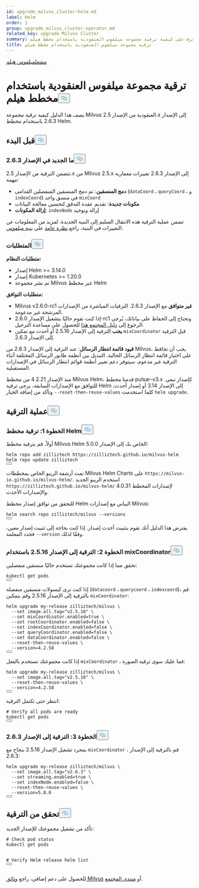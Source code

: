 ```yaml
---
id: upgrade_milvus_cluster-helm.md
label: Helm
order: 1
group: upgrade_milvus_cluster-operator.md
related_key: upgrade Milvus Cluster
summary: تعرف على كيفية ترقية مجموعة ميلفوس العنقودية باستخدام مخطط هيلم.
title: ترقية مجموعة ميلفوس العنقودية باستخدام مخطط هيلم
---
```

<div class="tab-wrapper"><a href="/docs/ar/upgrade_milvus_cluster-helm.md" class='active '>مشغل</a><a href="/docs/ar/upgrade_milvus_cluster-operator.md" class=''>ميلفوس هيلم</a></div>
<h1 id="Upgrade-Milvus-Cluster-with-Helm-Chart" class="common-anchor-header">ترقية مجموعة ميلفوس العنقودية باستخدام مخطط هيلم<button data-href="#Upgrade-Milvus-Cluster-with-Helm-Chart" class="anchor-icon" translate="no">
      <svg translate="no"
        aria-hidden="true"
        focusable="false"
        height="20"
        version="1.1"
        viewBox="0 0 16 16"
        width="16"
      >
        <path
          fill="#0092E4"
          fill-rule="evenodd"
          d="M4 9h1v1H4c-1.5 0-3-1.69-3-3.5S2.55 3 4 3h4c1.45 0 3 1.69 3 3.5 0 1.41-.91 2.72-2 3.25V8.59c.58-.45 1-1.27 1-2.09C10 5.22 8.98 4 8 4H4c-.98 0-2 1.22-2 2.5S3 9 4 9zm9-3h-1v1h1c1 0 2 1.22 2 2.5S13.98 12 13 12H9c-.98 0-2-1.22-2-2.5 0-.83.42-1.64 1-2.09V6.25c-1.09.53-2 1.84-2 3.25C6 11.31 7.55 13 9 13h4c1.45 0 3-1.69 3-3.5S14.5 6 13 6z"
        ></path>
      </svg>
    </button></h1><p>يصف هذا الدليل كيفية ترقية مجموعة Milvus العنقودية من الإصدار 2.5.x إلى الإصدار 2.6.3 باستخدام مخطط Helm.</p>
<h2 id="Before-you-start" class="common-anchor-header">قبل البدء<button data-href="#Before-you-start" class="anchor-icon" translate="no">
      <svg translate="no"
        aria-hidden="true"
        focusable="false"
        height="20"
        version="1.1"
        viewBox="0 0 16 16"
        width="16"
      >
        <path
          fill="#0092E4"
          fill-rule="evenodd"
          d="M4 9h1v1H4c-1.5 0-3-1.69-3-3.5S2.55 3 4 3h4c1.45 0 3 1.69 3 3.5 0 1.41-.91 2.72-2 3.25V8.59c.58-.45 1-1.27 1-2.09C10 5.22 8.98 4 8 4H4c-.98 0-2 1.22-2 2.5S3 9 4 9zm9-3h-1v1h1c1 0 2 1.22 2 2.5S13.98 12 13 12H9c-.98 0-2-1.22-2-2.5 0-.83.42-1.64 1-2.09V6.25c-1.09.53-2 1.84-2 3.25C6 11.31 7.55 13 9 13h4c1.45 0 3-1.69 3-3.5S14.5 6 13 6z"
        ></path>
      </svg>
    </button></h2><h3 id="Whats-new-in-v263" class="common-anchor-header">ما الجديد في الإصدار 2.6.3<button data-href="#Whats-new-in-v263" class="anchor-icon" translate="no">
      <svg translate="no"
        aria-hidden="true"
        focusable="false"
        height="20"
        version="1.1"
        viewBox="0 0 16 16"
        width="16"
      >
        <path
          fill="#0092E4"
          fill-rule="evenodd"
          d="M4 9h1v1H4c-1.5 0-3-1.69-3-3.5S2.55 3 4 3h4c1.45 0 3 1.69 3 3.5 0 1.41-.91 2.72-2 3.25V8.59c.58-.45 1-1.27 1-2.09C10 5.22 8.98 4 8 4H4c-.98 0-2 1.22-2 2.5S3 9 4 9zm9-3h-1v1h1c1 0 2 1.22 2 2.5S13.98 12 13 12H9c-.98 0-2-1.22-2-2.5 0-.83.42-1.64 1-2.09V6.25c-1.09.53-2 1.84-2 3.25C6 11.31 7.55 13 9 13h4c1.45 0 3-1.69 3-3.5S14.5 6 13 6z"
        ></path>
      </svg>
    </button></h3><p>تتضمن الترقية من الإصدار 2.5.x من Milvus 2.5.x إلى الإصدار 2.6.3 تغييرات معمارية مهمة:</p>
<ul>
<li><strong>دمج المنسقين</strong>: تم دمج المنسقين المنفصلين القدامى (<code translate="no">dataCoord</code> ، <code translate="no">queryCoord</code> ، و <code translate="no">indexCoord</code>) في منسق واحد <code translate="no">mixCoord</code></li>
<li><strong>مكونات جديدة</strong>: تقديم عقدة التدفق لتحسين معالجة البيانات</li>
<li><strong>إزالة المكونات</strong>: <code translate="no">indexNode</code> إزالة وتوحيد </li>
</ul>
<p>تضمن عملية الترقية هذه الانتقال السليم إلى البنية الجديدة. لمزيد من المعلومات عن التغييرات في البنية، راجع <a href="/docs/ar/architecture_overview.md">نظرة عامة</a> على <a href="/docs/ar/architecture_overview.md">بنية ميلفوس</a>.</p>
<h3 id="Requirements" class="common-anchor-header">المتطلبات<button data-href="#Requirements" class="anchor-icon" translate="no">
      <svg translate="no"
        aria-hidden="true"
        focusable="false"
        height="20"
        version="1.1"
        viewBox="0 0 16 16"
        width="16"
      >
        <path
          fill="#0092E4"
          fill-rule="evenodd"
          d="M4 9h1v1H4c-1.5 0-3-1.69-3-3.5S2.55 3 4 3h4c1.45 0 3 1.69 3 3.5 0 1.41-.91 2.72-2 3.25V8.59c.58-.45 1-1.27 1-2.09C10 5.22 8.98 4 8 4H4c-.98 0-2 1.22-2 2.5S3 9 4 9zm9-3h-1v1h1c1 0 2 1.22 2 2.5S13.98 12 13 12H9c-.98 0-2-1.22-2-2.5 0-.83.42-1.64 1-2.09V6.25c-1.09.53-2 1.84-2 3.25C6 11.31 7.55 13 9 13h4c1.45 0 3-1.69 3-3.5S14.5 6 13 6z"
        ></path>
      </svg>
    </button></h3><p><strong>متطلبات النظام:</strong></p>
<ul>
<li>إصدار Helm &gt;= 3.14.0</li>
<li>إصدار Kubernetes &gt;= 1.20.0</li>
<li>تم نشر مجموعة Milvus عبر مخطط Helm</li>
</ul>
<p><strong>متطلبات التوافق:</strong></p>
<ul>
<li>Milvus v2.6.0-rc1 <strong>غير متوافق</strong> مع الإصدار 2.6.3. الترقيات المباشرة من الإصدارات المرشحة غير مدعومة.</li>
<li>إذا كنت تقوم حاليًا بتشغيل الإصدار 2.6.0-rc1 وتحتاج إلى الحفاظ على بياناتك، يُرجى الرجوع إلى <a href="https://github.com/milvus-io/milvus/issues/43538#issuecomment-3112808997">دليل المجتمع هذا</a> للحصول على مساعدة الترحيل.</li>
<li><strong>يجب</strong> الترقية إلى الإصدار 2.5.16 أو أحدث مع تمكين <code translate="no">mixCoordinator</code> قبل الترقية إلى الإصدار 2.6.3.</li>
</ul>
<p><strong>قيود قائمة انتظار الرسائل</strong>: عند الترقية إلى الإصدار 2.6.3 من Milvus، يجب أن تحافظ على اختيار قائمة انتظار الرسائل الحالية. التبديل بين أنظمة طابور الرسائل المختلفة أثناء الترقية غير مدعوم. سيتوفر دعم تغيير أنظمة قوائم انتظار الرسائل في الإصدارات المستقبلية.</p>
<div class="alert note">
منذ الإصدار 4.2.21 من مخطط Milvus Helm، قدمنا مخطط pulsar-v3.x كإصدار تبعي. للتوافق مع الإصدارات السابقة، يرجى ترقية Helm إلى الإصدار 3.14 أو إصدار أحدث، وتأكد من إضافة الخيار <code translate="no">--reset-then-reuse-values</code> كلما استخدمت <code translate="no">helm upgrade</code>.</div>
<h2 id="Upgrade-process" class="common-anchor-header">عملية الترقية<button data-href="#Upgrade-process" class="anchor-icon" translate="no">
      <svg translate="no"
        aria-hidden="true"
        focusable="false"
        height="20"
        version="1.1"
        viewBox="0 0 16 16"
        width="16"
      >
        <path
          fill="#0092E4"
          fill-rule="evenodd"
          d="M4 9h1v1H4c-1.5 0-3-1.69-3-3.5S2.55 3 4 3h4c1.45 0 3 1.69 3 3.5 0 1.41-.91 2.72-2 3.25V8.59c.58-.45 1-1.27 1-2.09C10 5.22 8.98 4 8 4H4c-.98 0-2 1.22-2 2.5S3 9 4 9zm9-3h-1v1h1c1 0 2 1.22 2 2.5S13.98 12 13 12H9c-.98 0-2-1.22-2-2.5 0-.83.42-1.64 1-2.09V6.25c-1.09.53-2 1.84-2 3.25C6 11.31 7.55 13 9 13h4c1.45 0 3-1.69 3-3.5S14.5 6 13 6z"
        ></path>
      </svg>
    </button></h2><h3 id="Step-1-Upgrade-Helm-Chart" class="common-anchor-header">الخطوة 1: ترقية مخطط Helm<button data-href="#Step-1-Upgrade-Helm-Chart" class="anchor-icon" translate="no">
      <svg translate="no"
        aria-hidden="true"
        focusable="false"
        height="20"
        version="1.1"
        viewBox="0 0 16 16"
        width="16"
      >
        <path
          fill="#0092E4"
          fill-rule="evenodd"
          d="M4 9h1v1H4c-1.5 0-3-1.69-3-3.5S2.55 3 4 3h4c1.45 0 3 1.69 3 3.5 0 1.41-.91 2.72-2 3.25V8.59c.58-.45 1-1.27 1-2.09C10 5.22 8.98 4 8 4H4c-.98 0-2 1.22-2 2.5S3 9 4 9zm9-3h-1v1h1c1 0 2 1.22 2 2.5S13.98 12 13 12H9c-.98 0-2-1.22-2-2.5 0-.83.42-1.64 1-2.09V6.25c-1.09.53-2 1.84-2 3.25C6 11.31 7.55 13 9 13h4c1.45 0 3-1.69 3-3.5S14.5 6 13 6z"
        ></path>
      </svg>
    </button></h3><p>أولاً، قم بترقية مخطط Milvus Helm الخاص بك إلى الإصدار 5.0.0:</p>
<pre><code translate="no" class="language-bash">helm repo add zilliztech https://zilliztech.github.io/milvus-helm
helm repo update zilliztech
<button class="copy-code-btn"></button></code></pre>
<div class="alert note">
تمت أرشفة الريبو الخاص بمخططات Milvus Helm Charts على <code translate="no">https://milvus-io.github.io/milvus-helm/</code>. استخدم الريبو الجديد <code translate="no">https://zilliztech.github.io/milvus-helm/</code> لإصدارات المخطط 4.0.31 والإصدارات الأحدث.</div>
<p>للتحقق من توافق إصدار مخطط Helm البياني مع إصدارات Milvus:</p>
<pre><code translate="no" class="language-bash">helm search repo zilliztech/milvus --versions
<button class="copy-code-btn"></button></code></pre>
<p>يفترض هذا الدليل أنك تقوم بتثبيت أحدث إصدار. إذا كنت بحاجة إلى تثبيت إصدار معين، فحدد المعلمة <code translate="no">--version</code> وفقًا لذلك.</p>
<h3 id="Step-2-Upgrade-to-v2516-with-mixCoordinator" class="common-anchor-header">الخطوة 2: الترقية إلى الإصدار 2.5.16 باستخدام mixCoordinator<button data-href="#Step-2-Upgrade-to-v2516-with-mixCoordinator" class="anchor-icon" translate="no">
      <svg translate="no"
        aria-hidden="true"
        focusable="false"
        height="20"
        version="1.1"
        viewBox="0 0 16 16"
        width="16"
      >
        <path
          fill="#0092E4"
          fill-rule="evenodd"
          d="M4 9h1v1H4c-1.5 0-3-1.69-3-3.5S2.55 3 4 3h4c1.45 0 3 1.69 3 3.5 0 1.41-.91 2.72-2 3.25V8.59c.58-.45 1-1.27 1-2.09C10 5.22 8.98 4 8 4H4c-.98 0-2 1.22-2 2.5S3 9 4 9zm9-3h-1v1h1c1 0 2 1.22 2 2.5S13.98 12 13 12H9c-.98 0-2-1.22-2-2.5 0-.83.42-1.64 1-2.09V6.25c-1.09.53-2 1.84-2 3.25C6 11.31 7.55 13 9 13h4c1.45 0 3-1.69 3-3.5S14.5 6 13 6z"
        ></path>
      </svg>
    </button></h3><p>تحقق مما إذا كانت مجموعتك تستخدم حاليًا منسقين منفصلين:</p>
<pre><code translate="no" class="language-bash">kubectl get pods
<button class="copy-code-btn"></button></code></pre>
<p>إذا كنت ترى كبسولات منسقين منفصلة (<code translate="no">datacoord</code> ، <code translate="no">querycoord</code> ، <code translate="no">indexcoord</code>)، قم بالترقية إلى الإصدار 2.5.16 وقم بتمكين <code translate="no">mixCoordinator</code>:</p>
<pre><code translate="no" class="language-bash">helm upgrade my-release zilliztech/milvus \
  --<span class="hljs-built_in">set</span> image.all.tag=<span class="hljs-string">&quot;v2.5.16&quot;</span> \
  --<span class="hljs-built_in">set</span> mixCoordinator.enabled=<span class="hljs-literal">true</span> \
  --<span class="hljs-built_in">set</span> rootCoordinator.enabled=<span class="hljs-literal">false</span> \
  --<span class="hljs-built_in">set</span> indexCoordinator.enabled=<span class="hljs-literal">false</span> \
  --<span class="hljs-built_in">set</span> queryCoordinator.enabled=<span class="hljs-literal">false</span> \
  --<span class="hljs-built_in">set</span> dataCoordinator.enabled=<span class="hljs-literal">false</span> \
  --reset-then-reuse-values \
  --version=4.2.58
<button class="copy-code-btn"></button></code></pre>
<div class="alert-note">
<p>إذا كانت مجموعتك تستخدم بالفعل <code translate="no">mixCoordinator</code> ، فما عليك سوى ترقية الصورة:</p>
<pre><code translate="no" class="language-bash">helm upgrade my-release zilliztech/milvus \
  --<span class="hljs-built_in">set</span> image.all.tag=<span class="hljs-string">&quot;v2.5.16&quot;</span> \
  --reset-then-reuse-values \
  --version=4.2.58
<button class="copy-code-btn"></button></code></pre>
</div>
<p>انتظر حتى تكتمل الترقية:</p>
<pre><code translate="no" class="language-bash"><span class="hljs-comment"># Verify all pods are ready</span>
kubectl get pods
<button class="copy-code-btn"></button></code></pre>
<h3 id="Step-3-Upgrade-to-v263" class="common-anchor-header">الخطوة 3: الترقية إلى الإصدار 2.6.3<button data-href="#Step-3-Upgrade-to-v263" class="anchor-icon" translate="no">
      <svg translate="no"
        aria-hidden="true"
        focusable="false"
        height="20"
        version="1.1"
        viewBox="0 0 16 16"
        width="16"
      >
        <path
          fill="#0092E4"
          fill-rule="evenodd"
          d="M4 9h1v1H4c-1.5 0-3-1.69-3-3.5S2.55 3 4 3h4c1.45 0 3 1.69 3 3.5 0 1.41-.91 2.72-2 3.25V8.59c.58-.45 1-1.27 1-2.09C10 5.22 8.98 4 8 4H4c-.98 0-2 1.22-2 2.5S3 9 4 9zm9-3h-1v1h1c1 0 2 1.22 2 2.5S13.98 12 13 12H9c-.98 0-2-1.22-2-2.5 0-.83.42-1.64 1-2.09V6.25c-1.09.53-2 1.84-2 3.25C6 11.31 7.55 13 9 13h4c1.45 0 3-1.69 3-3.5S14.5 6 13 6z"
        ></path>
      </svg>
    </button></h3><p>بمجرد تشغيل الإصدار 2.5.16 بنجاح مع <code translate="no">mixCoordinator</code> ، قم بالترقية إلى الإصدار 2.6.3:</p>
<pre><code translate="no" class="language-bash">helm upgrade my-release zilliztech/milvus \
  --<span class="hljs-built_in">set</span> image.all.tag=<span class="hljs-string">&quot;v2.6.3&quot;</span> \
  --<span class="hljs-built_in">set</span> streaming.enabled=<span class="hljs-literal">true</span> \
  --<span class="hljs-built_in">set</span> indexNode.enabled=<span class="hljs-literal">false</span> \
  --reset-then-reuse-values \
  --version=5.0.0
<button class="copy-code-btn"></button></code></pre>
<h2 id="Verify-the-upgrade" class="common-anchor-header">تحقق من الترقية<button data-href="#Verify-the-upgrade" class="anchor-icon" translate="no">
      <svg translate="no"
        aria-hidden="true"
        focusable="false"
        height="20"
        version="1.1"
        viewBox="0 0 16 16"
        width="16"
      >
        <path
          fill="#0092E4"
          fill-rule="evenodd"
          d="M4 9h1v1H4c-1.5 0-3-1.69-3-3.5S2.55 3 4 3h4c1.45 0 3 1.69 3 3.5 0 1.41-.91 2.72-2 3.25V8.59c.58-.45 1-1.27 1-2.09C10 5.22 8.98 4 8 4H4c-.98 0-2 1.22-2 2.5S3 9 4 9zm9-3h-1v1h1c1 0 2 1.22 2 2.5S13.98 12 13 12H9c-.98 0-2-1.22-2-2.5 0-.83.42-1.64 1-2.09V6.25c-1.09.53-2 1.84-2 3.25C6 11.31 7.55 13 9 13h4c1.45 0 3-1.69 3-3.5S14.5 6 13 6z"
        ></path>
      </svg>
    </button></h2><p>تأكد من تشغيل مجموعتك للإصدار الجديد:</p>
<pre><code translate="no" class="language-bash"><span class="hljs-comment"># Check pod status</span>
kubectl get pods

<span class="hljs-comment"># Verify Helm release</span>
helm list
<button class="copy-code-btn"></button></code></pre>
<p>للحصول على دعم إضافي، راجع <a href="https://milvus.io/docs">وثائق Milvus</a> أو <a href="https://github.com/milvus-io/milvus/discussions">منتدى المجتمع</a>.</p>
